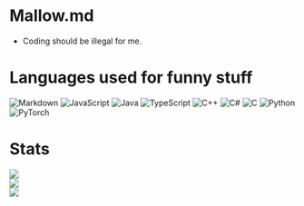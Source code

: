 # Mallow.md
- Coding should be illegal for me.

# Languages used for funny stuff
![Markdown](https://img.shields.io/badge/markdown-%23000000.svg?style=for-the-badge&logo=markdown&logoColor=white) ![JavaScript](https://img.shields.io/badge/javascript-%23323330.svg?style=for-the-badge&logo=javascript&logoColor=%23F7DF1E) ![Java](https://img.shields.io/badge/java-%23ED8B00.svg?style=for-the-badge&logo=java&logoColor=white) ![TypeScript](https://img.shields.io/badge/typescript-%23007ACC.svg?style=for-the-badge&logo=typescript&logoColor=white) ![C++](https://img.shields.io/badge/c++-%2300599C.svg?style=for-the-badge&logo=c%2B%2B&logoColor=white) ![C#](https://img.shields.io/badge/c%23-%23239120.svg?style=for-the-badge&logo=c-sharp&logoColor=white) ![C](https://img.shields.io/badge/c-%2300599C.svg?style=for-the-badge&logo=c&logoColor=white) ![Python](https://img.shields.io/badge/python-3670A0?style=for-the-badge&logo=python&logoColor=ffdd54) ![PyTorch](https://img.shields.io/badge/PyTorch-%23EE4C2C.svg?style=for-the-badge&logo=PyTorch&logoColor=white)
# Stats
![](https://github-readme-stats.vercel.app/api?username=mycpphurts&theme=synthwave&hide_border=false&include_all_commits=true&count_private=true)<br/>
![](https://github-readme-streak-stats.herokuapp.com/?user=mycpphurts&theme=synthwave&hide_border=false)<br/>
![](https://github-readme-stats.vercel.app/api/top-langs/?username=mycpphurts&theme=synthwave&hide_border=false&include_all_commits=true&count_private=true&layout=compact)
